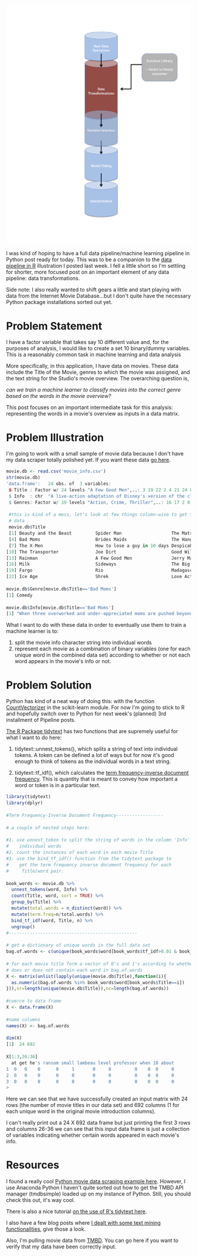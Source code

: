 
![flow chart](/images/pipeline_flowchart3.png)

I was kind of hoping to have a full data pipeline/machine learning pipeline in Python post ready for today.  This was to be a companion to the [data pipeline in R](https://aaronmams.github.io/Machine-learning-pipelines-part-1/) illustration I posted last week.  I fell a little short so I'm settling for shorter, more focused post on an important element of any data pipeline: data transformations.

Side note: I also really wanted to shift gears a little and start playing with data from the Internet Movie Database...but I don't quite have the necessary Python package installations sorted out yet.

# Problem Statement
I have a factor variable that takes say 10 different value and, for the purposes of analysis, I would like to create a set 10 binary/dummy variables.  This is a reasonably common task in machine learning and data analysis

More specifically, in this application, I have data on movies.  These data include the Title of the Movie, genres to which the movie was assigned, and the text string for the Studio's movie overview.  The overarching question is,

*can we train a machine learner to classify movies into the correct genre based on the words in the movie overview?*

This post focuses on an important intermediate task for this analysis: representing the words in a movie's overview as inputs in a data matrix.

# Problem Illustration

I'm going to work with a small sample of movie data because I don't have my data scraper totally polished yet.  If you want these data [go here](https://github.com/aaronmams/abalone-age/blob/master/data/movie_info.csv).

```R
movie.db <- read.csv('movie_info.csv')
str(movie.db)
'data.frame':	24 obs. of  3 variables:
 $ Title : Factor w/ 24 levels "A Few Good Men",..: 3 19 22 2 4 21 24 8 5 23 ...
 $ Info  : chr  "A live-action adaptation of Disney's version of the classic tale of a cursed prince and a beautiful young woman who helps him b"| __truncated__ "After being bitten by a genetically altered spider, nerdy high school student Peter Parker is endowed with amazing powers." "Set in the 22nd century, The Matrix tells the story of a computer hacker who joins a group of underground insurgents fighting t"| __truncated__ "When three overworked and under-appreciated moms are pushed beyond their limits, they ditch their conventional responsibilities"| __truncated__ ...
 $ Genres: Factor w/ 19 levels "Action, Crime, Thriller",..: 16 17 2 8 11 8 3 11 7 1 ...
 
 #this is kind of a mess, let's look at few things column-wise to get the flavor of the 
 # data
 movie.db$Title
 [1] Beauty and the Beast         Spider Man                   The Matrix                  
 [4] Bad Moms                     Brides Maids                 The Hangover                
 [7] The X-Men                    How to lose a guy in 10 days Despicable Me               
[10] The Transporter              Joe Dirt                     Good Will Hunting           
[13] Rainman                      A Few Good Men               Jerry Maguire               
[16] Milk                         Sideways                     The Big Lebowski            
[19] Fargo                        Rio                          Madagascar                  
[22] Ice Age                      Shrek                        Love Actually  

movie.db$Genre[movie.db$Title=='Bad Moms']
[1] Comedy

movie.db$Info[movie.db$Title=='Bad Moms']
[1] "When three overworked and under-appreciated moms are pushed beyond their limits, they ditch their conventional responsibilities for a jolt of long overdue freedom, fun, and comedic self-indulgence."
```  
What I want to do with these data in order to eventually use them to train a machine learner is to:

1. split the movie info character string into individual words
2. represent each movie as a combination of binary variables (one for each unique word in the combined data set) according to whether or not each word appears in the movie's info or not.

# Problem Solution

Python has kind of a neat way of doing this: with the function [CountVectorizer](http://scikit-learn.org/stable/modules/generated/sklearn.feature_extraction.text.CountVectorizer.html) in the scikit-learn module.  For now I'm going to stick to R and hopefully switch over to Python for next week's (planned) 3rd installment of Pipeline posts.

[The R Package tidytext](https://cran.r-project.org/web/packages/tidytext/vignettes/tidytext.html) has two functions that are supremely useful for what I want to do here:

1. tidytext::unnest_tokens(), which splits a string of text into individual tokens.  A token can be defined a lot of ways but for now it's good enough to think of tokens as the individual words in a text string.

2. tidytext::tf_idf(), which calculates the [term frequency-inverse document frequency](https://en.wikipedia.org/wiki/Tf%E2%80%93idf).  This is quantity that is meant to convey how important a word or token is in a particular text.

```R
library(tidytext)
library(dplyr)

#Term Frequency-Inverse Document Frequency------------------

# a couple of nested steps here:

#1. use unnest_token to split the string of words in the column 'Info' into
#    individual words
#2. count the instances of each word in each movie Title
#3. use the bind_tf_idf() function from the tidytext package to
#    get the term frequency inverse document frequency for each
#     Title/word pair.

book_words <- movie.db %>%
  unnest_tokens(word, Info) %>%
  count(Title, word, sort = TRUE) %>%
  group_by(Title) %>%
  mutate(total.words = n_distinct(word)) %>%
  mutate(term.freq=n/total.words) %>%
  bind_tf_idf(word, Title, n) %>%
  ungroup()
#-------------------------------------------------

# get a dictionary of unique words in the full data set
bag.of.words <- c(unique(book_words$word[book_words$tf_idf>0.01 & book_words$tf_idf<0.95]))

# for each movie title form a vector of 0's and 1's according to whether each title 
# does or does not contain each word in bag.of.words
X <- matrix(unlist(lapply(unique(movie.db$Title),function(i){
  as.numeric(bag.of.words %in% book_words$word[book_words$Title==i])
})),nr=length(unique(movie.db$Title)),nc=length(bag.of.words))

#coerce to data frame
X <- data.frame(X)

#name columns
names(X) <- bag.of.words

dim(X)
[1]  24 692

X[1:3,26:36]
  at get he's ransom small lambeau level professor when 10 about
1  0   0    0      0     1       0     0         0    0  0     0
2  0   0    0      0     0       0     0         0    0  0     0
3  0   0    0      0     0       0     0         0    0  0     0
> 
```

Here we can see that we have successfully created an input matrix with 24 rows (the number of movie titles in our data set) and 692 columns (1 for each unique word in the original movie introduction columns).  

I can't really print out a 24 X 692 data frame but just printing the first 3 rows and columns 26-36 we can see that this input data frame is just a collection of variables indicating whether certain words appeared in each movie's info.

# Resources

I found a really cool [Python movie data scraping example here](https://spandan-madan.github.io/DeepLearningProject/).  However, I use Anaconda Python I haven't quite sorted out how to get the TMBD API manager (tmdbsimple) loaded up on my instance of Python.  Still, you should check this out, it's way cool.

There is also a nice tutorial [on the use of R's tidytext here](https://www.tidytextmining.com/tfidf.html). 

I also have a few blog posts where [I dealt with some text mining functionalities](https://aaronmams.github.io/Sentiment-Analysis-with-Python-3-just-another-example/), give those a look. 

Also, I'm pulling movie data from [TMBD](https://www.themoviedb.org/).  You can go here if you want to verify that my data have been correctly input.
